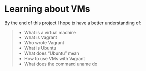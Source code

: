 # **Learning about VMs** 

By the end of this project I hope to have a better understanding of:

>* What is a virtual machine
>* What is Vagrant
>* Who wrote Vagrant
>* What is Ubuntu
>* What does “Ubuntu” mean
>* How to use VMs with Vagrant
>* What does the command uname do
